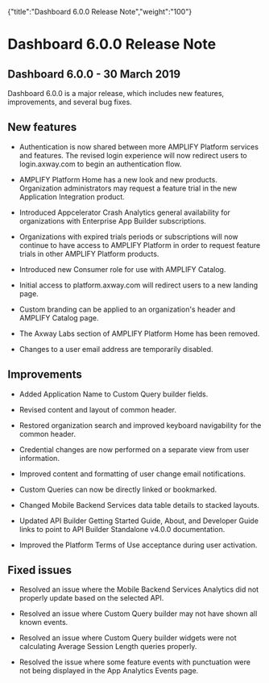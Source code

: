 {"title":"Dashboard 6.0.0 Release Note","weight":"100"} 

# Dashboard 6.0.0 Release Note

## Dashboard 6.0.0 - 30 March 2019

Dashboard 6.0.0 is a major release, which includes new features, improvements, and several bug fixes.

## New features

*   Authentication is now shared between more AMPLIFY Platform services and features. The revised login experience will now redirect users to login.axway.com to begin an authentication flow.
    
*   AMPLIFY Platform Home has a new look and new products. Organization administrators may request a feature trial in the new Application Integration product.
    
*   Introduced Appcelerator Crash Analytics general availability for organizations with Enterprise App Builder subscriptions.
    
*   Organizations with expired trials periods or subscriptions will now continue to have access to AMPLIFY Platform in order to request feature trials in other AMPLIFY Platform products.
    
*   Introduced new Consumer role for use with AMPLIFY Catalog.
    
*   Initial access to platform.axway.com will redirect users to a new landing page.
    
*   Custom branding can be applied to an organization's header and AMPLIFY Catalog page.
    
*   The Axway Labs section of AMPLIFY Platform Home has been removed.
    
*   Changes to a user email address are temporarily disabled.
    

## Improvements

*   Added Application Name to Custom Query builder fields.
    
*   Revised content and layout of common header.
    
*   Restored organization search and improved keyboard navigability for the common header.
    
*   Credential changes are now performed on a separate view from user information.
    
*   Improved content and formatting of user change email notifications.
    
*   Custom Queries can now be directly linked or bookmarked.
    
*   Changed Mobile Backend Services data table details to stacked layouts.
    
*   Updated API Builder Getting Started Guide, About, and Developer Guide links to point to API Builder Standalone v4.0.0 documentation.
    
*   Improved the Platform Terms of Use acceptance during user activation.
    

## Fixed issues

*   Resolved an issue where the Mobile Backend Services Analytics did not properly update based on the selected API.
    
*   Resolved an issue where Custom Query builder may not have shown all known events.
    
*   Resolved an issue where Custom Query builder widgets were not calculating Average Session Length queries properly.
    
*   Resolved the issue where some feature events with punctuation were not being displayed in the App Analytics Events page.